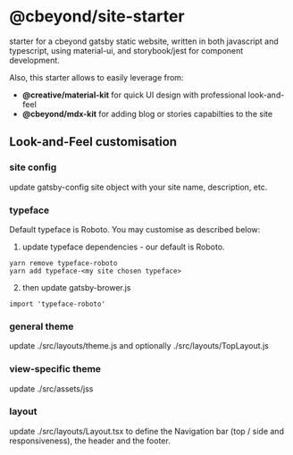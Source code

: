 # @cbeyond/site-starter

starter for a cbeyond gatsby static website, written in both javascript and typescript, using material-ui, and storybook/jest for component development.

Also, this starter allows to easily leverage from:

- **@creative/material-kit** for quick UI design with professional look-and-feel
- **@cbeyond/mdx-kit** for adding blog or stories capabilties to the site

## Look-and-Feel customisation

### site config

update gatsby-config site object with your site name, description, etc.

### typeface

Default typeface is Roboto. You may customise as described below:

1. update typeface dependencies - our default is Roboto.

```
yarn remove typeface-roboto
yarn add typeface-<my site chosen typeface>
```

2. then update gatsby-brower.js

```
import 'typeface-roboto'
```

### general theme

update ./src/layouts/theme.js and optionally ./src/layouts/TopLayout.js

### view-specific theme

update ./src/assets/jss

### layout

update ./src/layouts/Layout.tsx to define the Navigation bar (top / side and responsiveness), the header and the footer.
